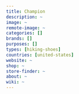 ```yaml
---
title: Champion
description: ~
image: ~
remote-image: ~
categories: []
brands: []
purposes: []
types: [hiking-shoes]
countries: [united-states]
website: ~
shop: ~
store-finder: ~
about: ~
wiki: ~
---
```

